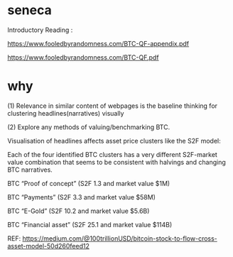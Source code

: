 # seneca
Introductory Reading :

https://www.fooledbyrandomness.com/BTC-QF-appendix.pdf

https://www.fooledbyrandomness.com/BTC-QF.pdf

# why
(1) Relevance in similar content of webpages is the baseline thinking for clustering headlines(narratives) visually

(2) Explore any methods of valuing/benchmarking BTC.

Visualisation of headlines affects asset price clusters like the S2F model:

Each of the four identified BTC clusters has a very different S2F-market value combination that seems to be consistent with halvings and changing BTC narratives.

BTC “Proof of concept” (S2F 1.3 and market value $1M)

BTC “Payments” (S2F 3.3 and market value $58M)

BTC “E-Gold” (S2F 10.2 and market value $5.6B)

BTC “Financial asset” (S2F 25.1 and market value $114B)

REF: https://medium.com/@100trillionUSD/bitcoin-stock-to-flow-cross-asset-model-50d260feed12
